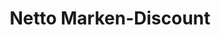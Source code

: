 ---
title: "Netto Marken-Discount"
url: /rottenburg-am-neckar/netto-marken-discount-auberlinstrasse/
shop: Supermarkt
---